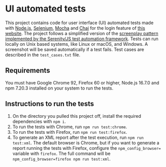 # UI automated tests
This project contains code for user interface (UI) automated tests made
 with [Node.js](https://nodejs.org/), [Selenium](https://www.selenium.dev/), [Mocha](https://mochajs.org/) and [Chai](https://www.chaijs.com/) for the login feature of [this website](https://www.saucedemo.com/). 
 The project follows a simplified version of the [screenplay pattern implemented by the Serenity/JS test automation
 framework](https://serenity-js.org/handbook/design/screenplay-pattern.html).
 Tests can run locally on Unix based systems, like Linux or macOS, and Windows. A screenshot will be saved
 automatically if a test fails. Test cases are described in the `test_cases.txt` file.

## Requirements

You must have Google Chrome 92, Firefox 60 or higher, Node.js 16.7.0 and npm 7.20.3
 installed on your system to run the tests.

## Instructions to run the tests
1. On the directory you pulled this project off, install the required dependencies with
 `npm i`.
1. To run the tests with Chrome, run `npm run test:chrome`.
1. To run the tests with Firefox, run `npm run test:firefox`.
1. To generate an XML report after the test execution, run `npm run test:xml`. The default browser
is Chrome, but if you want to generate a report running the tests with Firefox, configure the 
`npm_config_browser=` variable with `firefox`. The full command will be `npm_config_browser=firefox npm run test:xml`.

